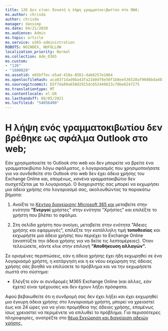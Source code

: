 ```yaml
---
title: 126 Δεν είναι δυνατή η λήψη γραμματοκιβωτίου στο OWA;
ms.author: chrisda
author: chrisda
manager: dansimp
ms.date: 04/21/2020
ms.audience: Admin
ms.topic: article
ms.service: o365-administration
ROBOTS: NOINDEX, NOFOLLOW
localization_priority: Normal
ms.collection: Adm_O365
ms.custom:
- "126"
- "1600020"
ms.assetid: e85bffec-e5ad-418a-8561-dab6257e1864
ms.openlocfilehash: aca0371dad9ba43fa21b0df8e50f1b8ee536528af90d6bda401995c6e5796be4
ms.sourcegitcommit: b5f7da89a650d2915dc652449623c78be6247175
ms.translationtype: MT
ms.contentlocale: el-GR
ms.lasthandoff: 08/05/2021
ms.locfileid: "54056490"
---
```

# <a name="getting-a-mailbox-not-found-error-in-outlook-on-the-web"></a>Η λήψη ενός γραμματοκιβωτίου δεν βρέθηκε ως σφάλμα Outlook στο web;

Εάν χρησιμοποιείτε το Outlook στο web και δεν  μπορείτε να βρείτε ένα γραμματοκιβώτιο λόγω σφάλματος, ο λογαριασμός που χρησιμοποιήσατε για να συνδεθείτε στο Outlook στο web δεν έχει άδεια χρήσης του Exchange Online και, επομένως, κανένα γραμματοκιβώτιο δεν συσχετίζεται με το λογαριασμό. Ο διαχειριστής σας μπορεί να εκχωρήσει μια άδεια χρήσης στο λογαριασμό σας, ακολουθώντας τα παρακάτω βήματα:

1. Ανοίξτε το [Κέντρο διαχείρισης Microsoft 365 και](https://portal.office.com/adminportal/home#/homepage) μεταβείτε στην  ενότητα **"Ενεργοί** χρήστες" στην ενότητα "Χρήστες" και επιλέξτε το χρήστη που βλέπει το σφάλμα.

2. Στη σελίδα χρήστη που ανοίγει,  μεταβείτε στην ενότητα "Άδειες χρήσης και εφαρμογές", επιλέξτε την κατάλληλη τιμή **τοποθεσίας** και εκχωρήστε μια άδεια χρήσης που περιέχει το Exchange Online (αναπτύξτε την άδεια χρήσης για να δείτε τις λεπτομέρειες). Όταν τελειώσετε, κάντε κλικ στην επιλογή **"Αποθήκευση αλλαγών".**

Σε ορισμένες περιπτώσεις, εάν η άδεια χρήσης έχει ήδη εκχωρηθεί σε ένα λογαριασμό χρήστη, η κατάργηση και η εκ νέου εκχώρηση της άδειας χρήσης σάς βοηθά να επιλύσετε το πρόβλημα και να την εκχωρήσετε σωστά στο σύστημα: 

- Ελέγξτε εάν οι συνδρομές M365 Exchange Online (και άλλες, εάν έχετε) είναι τρέχουσες και δεν έχουν λήξει πρόσφατα.

Αφού βεβαιωθείτε ότι η συνδρομή σας δεν έχει λήξει και έχει εκχωρηθεί μια έγκυρη άδεια χρήσης στο λογαριασμό χρήστη, μπορεί να χρειαστεί έως και 24 ώρες για να γίνει προμήθεια της άδειας χρήσης, επομένως ίσως χρειαστεί να περιμένετε να επιλυθεί το πρόβλημα. Για περισσότερες πληροφορίες, ανατρέξτε στο [θέμα Εκχώρηση και διαχείριση αδειών χρήσης.](https://docs.microsoft.com/deployoffice/overview-licensing-activation-microsoft-365-apps#assign-and-manage-licenses)